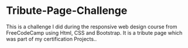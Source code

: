# Tribute-Page-Challenge
This is a challenge I did during the responsive web design course from FreeCodeCamp using Html, CSS and Bootstrap. It is a tribute page which was part of my certification Projects..
